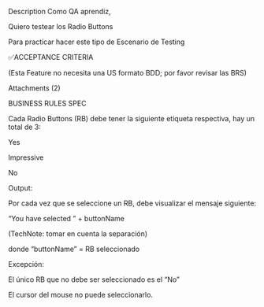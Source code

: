 Description Como QA aprendiz,

Quiero testear los Radio Buttons

Para practicar hacer este tipo de Escenario de Testing

✅ACCEPTANCE CRITERIA

(Esta Feature no necesita una US formato BDD; por favor revisar las BRS)

Attachments (2)

BUSINESS RULES SPEC

Cada Radio Buttons (RB) debe tener la siguiente etiqueta respectiva, hay un total de 3:

Yes

Impressive

No

Output:

Por cada vez que se seleccione un RB, debe visualizar el mensaje siguiente:

“You have selected ” + buttonName

(TechNote: tomar en cuenta la separación)

donde “buttonName” = RB seleccionado

Excepción:

El único RB que no debe ser seleccionado es el “No”

El cursor del mouse no puede seleccionarlo.
